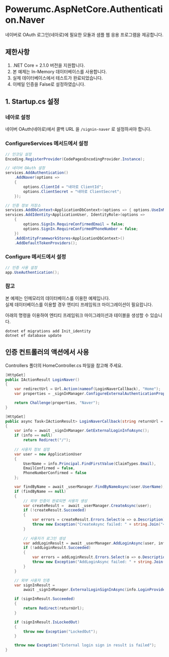 # Powerumc.AspNetCore.Authentication.Naver

네이버로 OAuth 로그인(네아로)에 필요한 모듈과 샘플 웹 응용 프로그램을 제공합니다.

## 제한사항
1. .NET Core = 2.1.0 버전을 지원합니다.
2. 본 예제는 In-Memory 데이터베이스를 사용합니다.
3. 실제 데이터베이스에서 테스트가 완료되었습니다.
4. 이메일 인증을 False로 설정하였습니다.

## 1. Startup.cs 설정

### 네아로 설정

네이버 OAuth(네아로)에서 콜백 URL 을 `/signin-naver` 로 설정하셔야 합니다.

### ConfigureServices 메서드에서 설정

```csharp
// 인코딩 설정
Encoding.RegisterProvider(CodePagesEncodingProvider.Instance);

// 네이버 OAuth 설정
services.AddAuthentication()
    .AddNaver(options =>
    {
        options.ClientId = "네아로 ClientId";
        options.ClientSecret = "네아로 ClientSecret";
    });
```

```csharp
// 인증 정보 저장소
services.AddDbContext<ApplicationDbContext>(options => { options.UseInMemoryDatabase("db"); });
services.AddIdentity<ApplicationUser, IdentityRole>(options =>
    {
        options.SignIn.RequireConfirmedEmail = false;
        options.SignIn.RequireConfirmedPhoneNumber = false;
    })
    .AddEntityFrameworkStores<ApplicationDbContext>()
    .AddDefaultTokenProviders();
```

### Configure 메서드에서 설정

```csharp
// 인증 사용 설정
app.UseAuthentication();
```

### 참고

본 예제는 인메모리의 데이터베이스를 이용한 예제입니다.  
실제 데이터베이스를 이용할 경우 엔티티 프레임워크 마이그레이션이 필요랍니다.

아래의 명령을 이용하여 엔티티 프레임워크 마이그레이션과 테이블을 생성할 수 있습니다.

```
dotnet ef migrations add Init_identity
dotnet ef database update
```


## 인증 컨트롤러의 액션에서 사용

Controllers 폴더의 HomeController.cs 파일을 참고해 주세요.

```csharp
[HttpGet]
public IActionResult LoginNaver()
{
    var redirectUrl = Url.Action(nameof(LoginNaverCallback), "Home");
    var properties = _signInManager.ConfigureExternalAuthenticationProperties("Naver", redirectUrl);

    return Challenge(properties, "Naver");
}

[HttpGet]
public async Task<IActionResult> LoginNaverCallback(string returnUrl = "/")
{
    var info = await _signInManager.GetExternalLoginInfoAsync();
    if (info == null)
        return Redirect("/");
    
    // 사용자 정보 설정 
    var user = new ApplicationUser
    {
        UserName = info.Principal.FindFirstValue(ClaimTypes.Email),
        EmailConfirmed = false,
        PhoneNumberConfirmed = false
    };

    var findByName = await _userManager.FindByNameAsync(user.UserName);
    if (findByName == null)
    {
        // 외부 인증이 완료되면 사용자 생성
        var createResult =  await _userManager.CreateAsync(user);
        if (!createResult.Succeeded)
        {
            var errors = createResult.Errors.Select(o => o.Description);
            throw new Exception("CreateAsync failed: " + string.Join("<br/>", errors));
        }
        
        // 사용자가 로그인 생성
        var addLoginResult = await _userManager.AddLoginAsync(user, info);
        if (!addLoginResult.Succeeded)
        {
            var errors = addLoginResult.Errors.Select(o => o.Description);
            throw new Exception("AddLoginAsync failed: " + string.Join("<br/>", errors));
        }
    }

    // 외부 사용자 인증
    var signInResult =
        await _signInManager.ExternalLoginSignInAsync(info.LoginProvider, info.ProviderKey, false, true);

    if (signInResult.Succeeded)
    {
        return Redirect(returnUrl);
    }

    if (signInResult.IsLockedOut)
    {
        throw new Exception("LockedOut");
    }

    throw new Exception("External login sign in result is failed");
}
```

